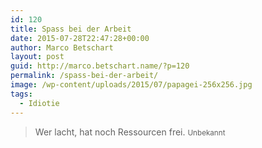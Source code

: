 ```yaml
---
id: 120
title: Spass bei der Arbeit
date: 2015-07-28T22:47:28+00:00
author: Marco Betschart
layout: post
guid: http://marco.betschart.name/?p=120
permalink: /spass-bei-der-arbeit/
image: /wp-content/uploads/2015/07/papagei-256x256.jpg
tags:
  - Idiotie
---
```

> Wer lacht, hat noch Ressourcen frei. <small>Unbekannt</small>
